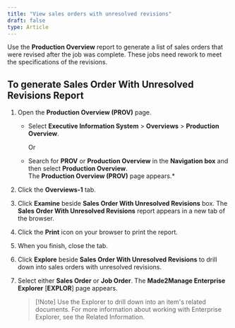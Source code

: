 ```yaml
---
title: "View sales orders with unresolved revisions"
draft: false
type: Article
---
```


Use the **Production Overview** report to generate a list of sales orders that were revised after the job was complete. These jobs need rework to meet the specifications of the revisions.

## To generate Sales Order With Unresolved Revisions Report

1.  Open the **Production Overview (PROV)** page.

    - Select **Executive Information System** > **Overviews** > **Production Overview**.

        Or

    -  Search for **PROV** or **Production Overview** in the **Navigation box** and then select **Production Overview**. <br>The **Production Overview (PROV)** page appears.*

2.  Click the **Overviews-1** tab.
3.  Click **Examine** beside **Sales Order With Unresolved Revisions** box.
The **Sales Order With Unresolved Revisions** report appears in a new tab of the browser.

4.  Click the **Print** icon on your browser to print the report.
5.  When you finish, close the tab.
6.  Click **Explore** beside **Sales Order With Unresolved Revisions** to drill down into sales orders with unresolved revisions.
7.  Select either **Sales Order** or **Job Order**.
The **Made2Manage Enterprise Explorer** [**EXPLOR**] page appears.

    >[!Note] Use the Explorer to drill down into an item's related documents. For more information about working with Enterprise Explorer, see the Related Information.